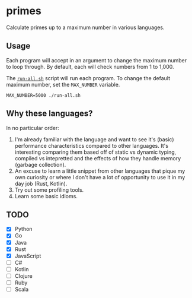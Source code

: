 # primes
Calculate primes up to a maximum number in various languages.

## Usage
Each program will accept in an argument to change the maximum number to loop through. 
By default, each will check numbers from 1 to 1,000.

The [`run-all.sh`](run-all.sh) script will run each program. To change the default
maximum number, set the `MAX_NUMBER` variable.

```shell
MAX_NUMBER=5000 ./run-all.sh
```

## Why these languages?
In no particular order:
1. I'm already familiar with the language and want to see it's (basic) performance characteristics 
   compared to other languages. It's interesting comparing them based off of static vs dynamic typing,
   compiled vs intepretted and the effects of how they handle memory (garbage collection).
2. An excuse to learn a little snippet from other languages that pique my own curiosity or where I don't have
   a lot of opportunity to use it in my day job (Rust, Kotlin).
3. Try out some profiling tools.
4. Learn some basic idioms.

## TODO
- [x] Python
- [x] Go
- [x] Java
- [x] Rust
- [x] JavaScript
- [ ] C#
- [ ] Kotlin
- [ ] Clojure
- [ ] Ruby
- [ ] Scala
